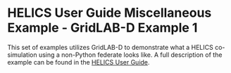 # HELICS User Guide Miscellaneous Example - GridLAB-D Example 1

This set of examples utilizes GridLAB-D to demonstrate what a HELICS co-simulation using a non-Python federate looks like.  A full description of the example can be found in the [HELICS User Guide](https://docs.helics.org/en/latest/user-guide/examples/misc_examples/gridlabd_example_1/gridlabd_example_1_index.html).